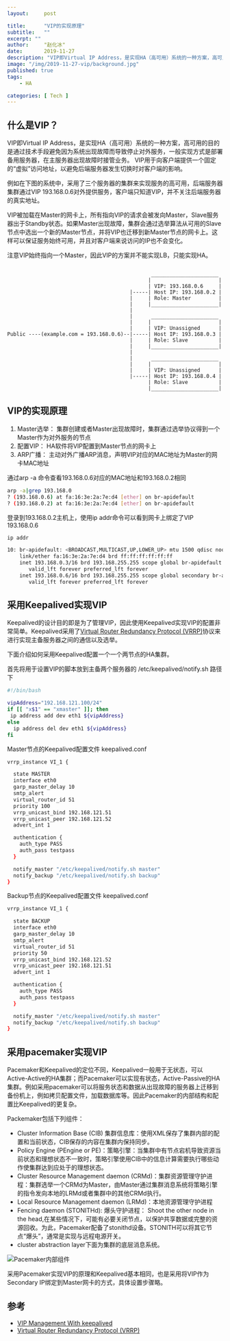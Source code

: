 ```yaml
---
layout:     post

title:      "VIP的实现原理"
subtitle:   ""
excerpt: ""
author:     "赵化冰"
date:       2019-11-27
description: "VIP即Virtual IP Address，是实现HA（高可用）系统的一种方案，高可用的目的是通过技术手段避免因为系统出现故障而导致停止对外服务，一般实现方式是部署备用服务器，在主服务器出现故障时接管业务。 VIP用于向客户端提供一个固定的“虚拟”访问地址，以避免后端服务器发生切换时对客户端的影响。"
image: "/img/2019-11-27-vip/background.jpg"
published: true 
tags:
    - HA

categories: [ Tech ]
---
```


## 什么是VIP？

VIP即Virtual IP Address，是实现HA（高可用）系统的一种方案，高可用的目的是通过技术手段避免因为系统出现故障而导致停止对外服务，一般实现方式是部署备用服务器，在主服务器出现故障时接管业务。 VIP用于向客户端提供一个固定的“虚拟”访问地址，以避免后端服务器发生切换时对客户端的影响。

例如在下图的系统中，采用了三个服务器的集群来实现服务的高可用，后端服务器集群通过VIP 193.168.0.6对外提供服务，客户端只知道VIP，并不关注后端服务器的真实地址。

VIP被加载在Master的网卡上，所有指向VIP的请求会被发向Master，Slave服务器出于Standby状态。如果Master出现故障，集群会通过选举算法从可用的Slave节点中选出一个新的Master节点，并将VIP也迁移到新Master节点的网卡上。这样可以保证服务始终可用，并且对客户端来说访问的IP也不会变化。

注意VIP始终指向一个Master，因此VIP的方案并不能实现LB，只能实现HA。

```

                                               ______________________
                                              |                      |
                                              | VIP: 193.168.0.6     |
                                        |-----| Host IP: 193.168.0.2 |
                                        |     | Role: Master         |
                                        |     |______________________|
                                        |
                                        |      ______________________
                                        |     |                      |
                                        |     | VIP: Unassigned      |
Public ----(example.com = 193.168.0.6)--|-----| Host IP: 193.168.0.3 |
                                        |     | Role: Slave          |
                                        |     |______________________|
                                        |
                                        |      ______________________
                                        |     |                      |
                                        |     | VIP: Unassigned      |
                                        |-----| Host IP: 193.168.0.4 |
                                              | Role: Slave          |
                                              |______________________|
```

## VIP的实现原理

1. Master选举： 集群创建或者Master出现故障时，集群通过选举协议得到一个Master作为对外服务的节点
2. 配置VIP： HA软件将VIP配置到Master节点的网卡上
3. ARP广播： 主动对外广播ARP消息，声明VIP对应的MAC地址为Master的网卡MAC地址

通过arp -a 命令查看193.168.0.6对应的MAC地址和193.168.0.2相同

```bash
arp -a|grep 193.168.0
? (193.168.0.6) at fa:16:3e:2a:7e:d4 [ether] on br-apidefault
? (193.168.0.2) at fa:16:3e:2a:7e:d4 [ether] on br-apidefault
```

登录到193.168.0.2主机上，使用ip addr命令可以看到网卡上绑定了VIP 193.168.0.6

```bash
ip addr

10: br-apidefault: <BROADCAST,MULTICAST,UP,LOWER_UP> mtu 1500 qdisc noqueue state UNKNOWN group default qlen 1000
    link/ether fa:16:3e:2a:7e:d4 brd ff:ff:ff:ff:ff:ff
    inet 193.168.0.3/16 brd 193.168.255.255 scope global br-apidefault
       valid_lft forever preferred_lft forever
    inet 193.168.0.6/16 brd 193.168.255.255 scope global secondary br-apidefault
       valid_lft forever preferred_lft forever
```

## 采用Keepalived实现VIP

Keepalived的设计目的即是为了管理VIP，因此使用Keepalived实现VIP的配置非常简单。Keepalived采用了[Virtual Router Redundancy Protocol (VRRP)](https://rascaldev.io/2017/12/23/vip-management-with-keepalived/)协议来进行实现主备服务器之间的通信以及选举。

下面介绍如何采用Keepalived配置一个一个两节点的HA集群。

首先将用于设置VIP的脚本放到主备两个服务器的 /etc/keepalived/notify.sh 路径下

```bash
#!/bin/bash

vipAddress="192.168.121.100/24"
if [[ "x$1" == "xmaster" ]]; then
 ip address add dev eth1 ${vipAddress}
else
  ip address del dev eth1 ${vipAddress}
fi
```

Master节点的Keepalived配置文件 keepalived.conf

```bash
vrrp_instance VI_1 {

  state MASTER
  interface eth0
  garp_master_delay 10
  smtp_alert
  virtual_router_id 51
  priority 100
  vrrp_unicast_bind 192.168.121.51
  vrrp_unicast_peer 192.168.121.52
  advert_int 1

  authentication {
    auth_type PASS
    auth_pass testpass
  }

  notify_master "/etc/keepalived/notify.sh master"
  notify_backup "/etc/keepalived/notify.sh backup"
}
```

Backup节点的Keepalived配置文件 keepalived.conf

```bash
vrrp_instance VI_1 {

  state BACKUP
  interface eth0
  garp_master_delay 10
  smtp_alert
  virtual_router_id 51
  priority 50
  vrrp_unicast_bind 192.168.121.52
  vrrp_unicast_peer 192.168.121.51
  advert_int 1

  authentication {
    auth_type PASS
    auth_pass testpass
  }

  notify_master "/etc/keepalived/notify.sh master"
  notify_backup "/etc/keepalived/notify.sh backup"
}
```

## 采用pacemaker实现VIP

Pacemaker和Keepalived的定位不同，Keepalived一般用于无状态，可以Active-Active的HA集群；而Pacemaker可以实现有状态，Active-Passive的HA集群。例如采用pacemaker可以将服务状态和数据从出现故障的服务器上迁移到备份机上，例如拷贝配置文件，加载数据库等。因此Pacemaker的内部结构和配置比Keepalived的更复杂。

Packemaker包括下列组件：

* Cluster Information Base (CIB) 集群信息库：使用XML保存了集群内部的配置和当前状态，CIB保存的内容在集群内保持同步。
* Policy Engine (PEngine or PE)：策略引擎：当集群中有节点宕机导致资源当前状态和理想状态不一致时，策略引擎使用CIB中的信息计算需要执行哪些动作使集群达到应处于的理想状态。
* Cluster Resource Management daemon (CRMd)：集群资源管理守护进程：集群选举一个CRMd为Master，由Master通过集群消息系统将策略引擎的指令发向本地的LRMd或者集群中的其他CRMd执行。
* Local Resource Management daemon (LRMd)：本地资源管理守护进程
* Fencing daemon (STONITHd): 爆头守护进程： Shoot the other node in the head,在某些情况下，可能有必要关闭节点，以保护共享数据或完整的资源回收。为此，Pacemaker配备了stonithd设备。STONITH可以将其它节点“爆头”，通常是实现与远程电源开关。
* cluster abstraction layer下面为集群的底层消息系统。

![Pacemaker内部组件](https://clusterlabs.org/pacemaker/doc/en-US/Pacemaker/1.1/html/Clusters_from_Scratch/images/pcmk-internals.png)

采用Pacemaker实现VIP的原理和Keepalived基本相同，也是采用将VIP作为Secondary IP绑定到Master网卡的方式，具体设置步骤略。

## 参考

* [VIP Management With keepalived](https://rascaldev.io/2017/12/23/vip-management-with-keepalived/)
* [Virtual Router Redundancy Protocol (VRRP)](https://tools.ietf.org/html/rfc3768)